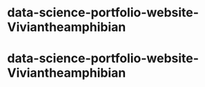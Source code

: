 # data-science-portfolio-website-Viviantheamphibian
# data-science-portfolio-website-Viviantheamphibian
